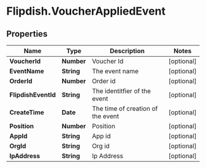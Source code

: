 # Flipdish.VoucherAppliedEvent

## Properties

Name | Type | Description | Notes
------------ | ------------- | ------------- | -------------
**VoucherId** | **Number** | Voucher Id | [optional] 
**EventName** | **String** | The event name | [optional] 
**OrderId** | **Number** | Order id | [optional] 
**FlipdishEventId** | **String** | The identitfier of the event | [optional] 
**CreateTime** | **Date** | The time of creation of the event | [optional] 
**Position** | **Number** | Position | [optional] 
**AppId** | **String** | App id | [optional] 
**OrgId** | **String** | Org id | [optional] 
**IpAddress** | **String** | Ip Address | [optional] 


